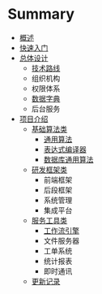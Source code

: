 # Summary

* [概述](README.md)
* [快速入门](shi-yong-chang-jing.md)
* [总体设计](environment_structure.md)
  * [技术路线](environment_structure/ji-zhu-lu-xian.md)
  * 组织机构
  * 权限体系
  * [数据字典](environment_structure/zhu-shu-ju-fu-wu-ff08-shu-ju-zi-dian-ff09.md)
  * 后台服务
* [项目介绍](projects.md)
  * [基础算法类](centit-commons/centit-commons.md)
    * [通用算法](centit-commons/centit-utils.md)
    * [表达式编译器](centit-commons/biao-da-shi-bian-yi-qi.md)
    * [数据库通用算法](centit-commons/shu-ju-ku-tong-yong-suan-fa.md)
  * [研发框架类](centit-framework/README.md)
    * 前端框架
    * 后段框架
    * 系统管理
    * 集成平台
  * [服务工具类](centit-services/README.md)
    * [工作流引擎](centit-services/centit-workflow/workflow_introduction.md)
    * 文件服务器
    * 工单系统
    * 统计报表
    * 即时通讯
  * [更新记录](UPDATE_LOG.md)

